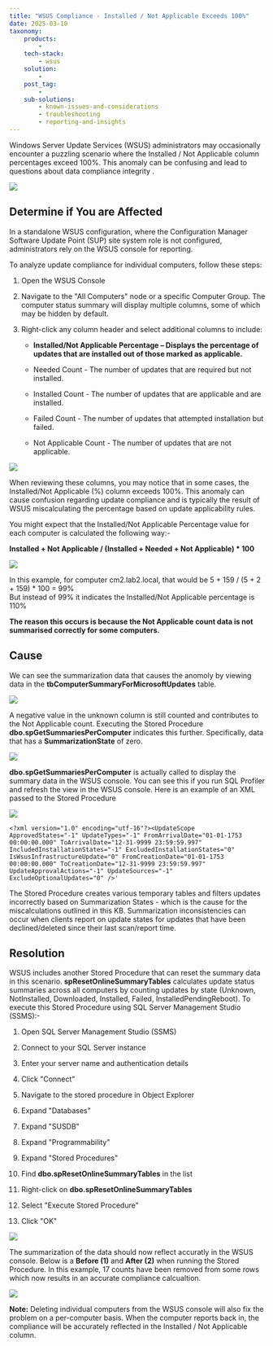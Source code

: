 ```yaml
---
title: "WSUS Compliance - Installed / Not Applicable Exceeds 100%"
date: 2025-03-10
taxonomy:
    products:
        - 
    tech-stack:
        - wsus
    solution:
        - 
    post_tag:
        - 
    sub-solutions:
        - known-issues-and-considerations
        - troubleshooting
        - reporting-and-insights
---
```


Windows Server Update Services (WSUS) administrators may occasionally encounter a puzzling scenario where the Installed / Not Applicable column percentages exceed 100%. This anomaly can be confusing and lead to questions about data compliance integrity .

![](../../_images/wsus_01.png)

## Determine if You are Affected

In a standalone WSUS configuration, where the Configuration Manager Software Update Point (SUP) site system role is not configured, administrators rely on the WSUS console for reporting.

To analyze update compliance for individual computers, follow these steps:

1. Open the WSUS Console

3. Navigate to the "All Computers" node or a specific Computer Group. The computer status summary will display multiple columns, some of which may be hidden by default.

5. Right-click any column header and select additional columns to include:
    - **Installed/Not Applicable Percentage – Displays the percentage of updates that are installed out of those marked as applicable.**
    
    - Needed Count - The number of updates that are required but not installed.
    
    - Installed Count - The number of updates that are applicable and are installed.
    
    - Failed Count - The number of updates that attempted installation but failed.
    
    - Not Applicable Count - The number of updates that are not applicable.

![](../../_images/wsus_02.png)

When reviewing these columns, you may notice that in some cases, the Installed/Not Applicable (%) column exceeds 100%. This anomaly can cause confusion regarding update compliance and is typically the result of WSUS miscalculating the percentage based on update applicability rules.

You might expect that the Installed/Not Applicable Percentage value for each computer is calculated the following way:-

**Installed + Not Applicable / (Installed + Needed + Not Applicable) \* 100**

![](../../_images/wsus_03.png)

In this example, for computer cm2.lab2.local, that would be 5 + 159 / (5 + 2 + 159) \* 100 = 99%  
But instead of 99% it indicates the Installed/Not Applicable percentage is 110%

**The reason this occurs is because the Not Applicable count data is not summarised correctly for some computers.**

## Cause

We can see the summarization data that causes the anomoly by viewing data in the **tbComputerSummaryForMicrosoftUpdates** table.

![](../../_images/wsus_04.png)

A negative value in the unknown column is still counted and contributes to the Not Applicable count. Executing the Stored Procedure **dbo.spGetSummariesPerComputer** indicates this further. Specifically, data that has a **SummarizationState** of zero.

![](../../_images/wsus_05.png)

**dbo.spGetSummariesPerComputer** is actually called to display the summary data in the WSUS console. You can see this if you run SQL Profiler and refresh the view in the WSUS console. Here is an example of an XML passed to the Stored Procedure

![](../../_images/wsus_08.png)

```
<?xml version="1.0" encoding="utf-16"?><UpdateScope ApprovedStates="-1" UpdateTypes="-1" FromArrivalDate="01-01-1753 00:00:00.000" ToArrivalDate="12-31-9999 23:59:59.997" IncludedInstallationStates="-1" ExcludedInstallationStates="0" IsWsusInfrastructureUpdate="0" FromCreationDate="01-01-1753 00:00:00.000" ToCreationDate="12-31-9999 23:59:59.997" UpdateApprovalActions="-1" UpdateSources="-1" ExcludeOptionalUpdates="0" />'
```

The Stored Procedure creates various temporary tables and filters updates incorrectly based on Summarization States - which is the cause for the miscalculations outlined in this KB. Summarization inconsistencies can occur when clients report on update states for updates that have been declined/deleted since their last scan/report time.

## Resolution

WSUS includes another Stored Procedure that can reset the summary data in this scenario. **spResetOnlineSummaryTables** calculates update status summaries across all computers by counting updates by state (Unknown, NotInstalled, Downloaded, Installed, Failed, InstalledPendingReboot). To execute this Stored Procedure using SQL Server Management Studio (SSMS):-

1. Open SQL Server Management Studio (SSMS)

3. Connect to your SQL Server instance

5. Enter your server name and authentication details

7. Click "Connect"

9. Navigate to the stored procedure in Object Explorer

11. Expand "Databases"

13. Expand "SUSDB"

15. Expand "Programmability"

17. Expand "Stored Procedures"

19. Find **dbo.spResetOnlineSummaryTables** in the list

21. Right-click on **dbo.spResetOnlineSummaryTables**

23. Select "Execute Stored Procedure"

25. Click "OK"

![](../../_images/wsus_07.png)

The summarization of the data should now reflect accuratly in the WSUS console. Below is a **Before (1)** and **After (2)** when running the Stored Procedure. In this example, 17 counts have been removed from some rows which now results in an accurate compliance calcualtion.

![](../../_images/wsus_06.png)

**Note:** Deleting individual computers from the WSUS console will also fix the problem on a per-computer basis. When the computer reports back in, the compliance will be accurately reflected in the Installed / Not Applicable column.
